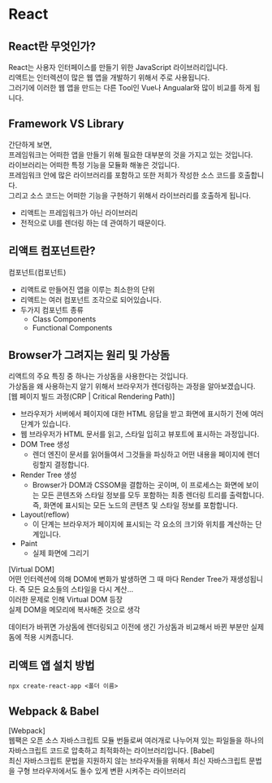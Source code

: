 # React

## React란 무엇인가?

React는 사용자 인터페이스를 만들기 위한 JavaScript 라이브러리입니다.  
리액트는 인터렉션이 많은 웹 앱을 개발하기 위해서 주로 사용됩니다.  
그러기에 이러한 웹 앱을 만드는 다른 Tool인 Vue나 Angualar와 많이 비교를 하게 됩니다.  

## Framework VS Library

간단하게 보면,  
프레임워크는 어떠한 앱을 만들기 위해 필요한 대부분의 것을 가지고 있는 것입니다.  
라이브러리는 어떠한 특정 기능을 모듈화 해놓은 것입니다.  
프레임워크 안에 많은 라이브러리를 포함하고 또한 저희가 작성한 소스 코드를 호출합니다.  
그리고 소스 코드는 어떠한 기능을 구현하기 위해서 라이브러리를 호출하게 됩니다.    
- 리액트는 프레임워크가 아닌 라이브러리
- 전적으로 UI를 렌더링 하는 데 관여하기 때문이다.

## 리액트 컴포넌트란?

컴포넌트(컴포넌트)  
- 리액트로 만들어진 앱을 이루는 최소한의 단위
- 리액트는 여러 컴포넌트 조각으로 되어있습니다.
- 두가지 컴포넌트 종류
  - Class Components
  - Functional Components

## Browser가 그려지는 원리 및 가상돔

리액트의 주요 특징 중 하나는 가상돔을 사용한다는 것입니다.  
가상돔을 왜 사용하는지 알기 위해서 브라우저가 렌더링하는 과정을 알아보겠습니다.  
[웹 페이지 빌드 과정(CRP | Critical Rendering Path)]
- 브라우저가 서버에서 페이지에 대한 HTML 응답을 받고 화면에 표시하기 전에 여러 단계가 있습니다.
- 웹 브라우저가 HTML 문서를 읽고, 스타일 입히고 뷰포트에 표시하는 과정입니다.
- DOM Tree 생성
  - 렌더 엔진이 문서를 읽어들여서 그것들을 파싱하고 어떤 내용을 페이지에 렌더링할지 결정합니다.
- Render Tree 생성
  - Browser가 DOM과 CSSOM을 결합하는 곳이며, 이 프로세스는 화면에 보이는 모든 콘텐츠와 스타일 정보를 모두 포함하는 최종 렌더링 트리를 출력합니다. 즉, 화면에 표시되는 모든 노드의 콘텐츠 및 스타일 정보를 포함합니다.
- Layout(reflow)
  - 이 단계는 브라우저가 페이지에 표시되는 각 요소의 크기와 위치를 계산하는 단계입니다.
- Paint
  - 실제 화면에 그리기
 
[Virtual DOM]  
어떤 인터렉션에 의해 DOM에 변화가 발생하면 그 때 마다 Render Tree가 재생성됩니다. 즉 모든 요소들의 스타일을 다시 계산...  
이러한 문제로 인해 Virtual DOM 등장  
실제 DOM을 메모리에 복사해준 것으로 생각

데이터가 바뀌면 가상돔에 렌더링되고 이전에 생긴 가상돔과 비교해서 바뀐 부분만 실제 돔에 적용 시켜줍니다.

## 리액트 앱 설치 방법

`npx create-react-app <폴더 이름>`

## Webpack & Babel

[Webpack]  
웹팩은 오픈 소스 자바스크립트 모듈 번들로써 여러개로 나누어져 있는 파일들을 하나의 자바스크립트 코드로 압축하고 최적화하는 라이브러리입니다.
[Babel]  
최신 자바스크립트 문법을 지원하지 않는 브라우저들을 위해서 최신 자바스크립트 문법을 구형 브라우저에서도 돌수 있게 변환 시켜주는 라이브러리
